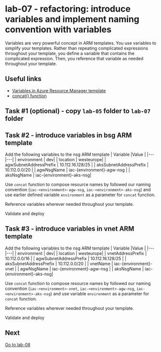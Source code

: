 # lab-07 - refactoring: introduce variables and implement naming convention with variables

Variables are very powerful concept in ARM templates. You use variables to simplify your templates. Rather than repeating complicated expressions throughout your template, you define a variable that contains the complicated expression. Then, you reference that variable as needed throughout your template.

## Useful links

* [Variables in Azure Resource Manager template](https://docs.microsoft.com/en-us/azure/azure-resource-manager/templates/template-variables)
* [concat() function](https://docs.microsoft.com/en-us/azure/azure-resource-manager/templates/template-functions-array#concat)

## Task #1 (optional) - copy `lab-05` folder to `lab-07` folder

## Task #2 - introduce variables in bsg ARM template

Add the following variables to the nsg ARM template
| Variable |Value |
|---|---|
| environment | dev|
| location | westeurope|
| agwSubnetAddressPrefix | 10.112.16.128/25 |
| aksSubnetAddressPrefix | 10.112.0.0/20 |
| agwNsgName | iac-{environment}-agw-nsg |
| aksNsgName | iac-{environment}-aks-nsg|

Use `concat` function to compose resource names by followed our naming convention (`iac-<environment>-agw-nsg`, `iac-<environment>-aks-nsg`) and use earlier defined variable `environment` as a parameter for `concat` function.

Reference variables wherever needed throughout your template.

Validate and deploy

## Task #3 - introduce variables in vnet ARM template

Add the following variables to the nsg ARM template
| Variable |Value |
|---|---|
| environment | dev|
| location | westeurope|
| vnetAddressPrefix | 10.112.0.0/16 |
| agwSubnetAddressPrefix | 10.112.16.128/25 |
| aksSubnetAddressPrefix | 10.112.0.0/20 |
| vnetName | iac-{environment}-vnet |
| agwNsgName | iac-{environment}-agw-nsg |
| aksNsgName | iac-{environment}-aks-nsg|

Use `concat` function to compose resource names by followed our naming convention (`iac-<environment>-vnet`, `iac-<environment>-agw-nsg`, `iac-<environment>-aks-nsg`) and use variable `environment` as a parameter for `concat` function.

Reference variables wherever needed throughout your template.

Validate and deploy

## Next

[Go to lab-08](../lab-08/readme.md)
